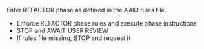 Enter REFACTOR phase as defined in the AAID rules file.

<!-- Rules file should have been automatically injected by IDE/CLI -->

-   Enforce REFACTOR phase rules and execute phase instructions
-   STOP and AWAIT USER REVIEW
-   If rules file missing, STOP and request it
